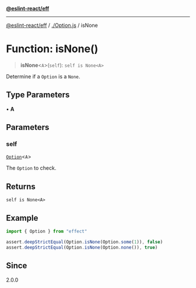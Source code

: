 [**@eslint-react/eff**](../../README.md)

***

[@eslint-react/eff](../../README.md) / [./Option.js](../README.md) / isNone

# Function: isNone()

> **isNone**\<`A`\>(`self`): `self is None<A>`

Determine if a `Option` is a `None`.

## Type Parameters

• **A**

## Parameters

### self

[`Option`](../type-aliases/Option.md)\<`A`\>

The `Option` to check.

## Returns

`self is None<A>`

## Example

```ts
import { Option } from "effect"

assert.deepStrictEqual(Option.isNone(Option.some(1)), false)
assert.deepStrictEqual(Option.isNone(Option.none()), true)
```

## Since

2.0.0
